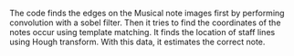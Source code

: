 The code finds the edges on the Musical note images first by performing convolution with a sobel filter. Then it tries to find the coordinates of the notes occur using template matching. It finds the location of staff lines using Hough transform. With this data, it estimates the correct note.
